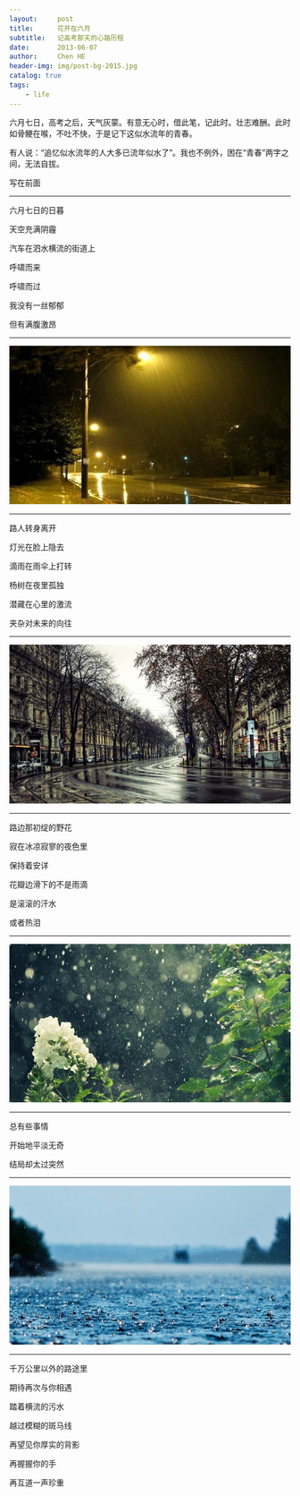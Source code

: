 ```yaml
---
layout:     post
title:      花开在六月
subtitle:   记高考那天的心路历程
date:       2013-06-07
author:     Chen HE
header-img: img/post-bg-2015.jpg
catalog: true
tags:
    - life
---
```


六月七日，高考之后，天气灰蒙。有意无心时，借此笔，记此时。壮志难酬。此时如骨鲠在喉，不吐不快，于是记下这似水流年的青春。

有人说：“追忆似水流年的人大多已流年似水了”。我也不例外，困在“青春”两字之间，无法自拔。
                            
写在前面

---

六月七日的日暮

天空充满阴霾

汽车在泗水横流的街道上

呼啸而来

呼啸而过

我没有一丝郁郁

但有满腹激昂

---
             
![雨天的街道](https://github.com/he-chen-95/chen-image-host/raw/master/2019/rain-street-east.jpg)

---

路人转身离开

灯光在脸上隐去

滴雨在雨伞上打转

杨树在夜里孤独

潜藏在心里的激流

夹杂对未来的向往

---
               
![雨天的街道-2](https://github.com/he-chen-95/chen-image-host/raw/master/2019/rain-street-west.jpg)

---

路边那初绽的野花

寂在冰凉寂寥的夜色里

保持着安详

花瓣边滑下的不是雨滴

是滚滚的汗水

或者热泪

---

![雨中的花朵](https://github.com/he-chen-95/chen-image-host/raw/master/2019/rain-flower.jpg)

---

总有些事情

开始地平淡无奇

结局却太过突然

---

![雨天的海洋](https://github.com/he-chen-95/chen-image-host/raw/master/2019/rain-ocean.jpg)

---

千万公里以外的路途里

期待再次与你相遇

踏着横流的污水

越过模糊的斑马线

再望见你厚实的背影

再握握你的手

再互道一声珍重
